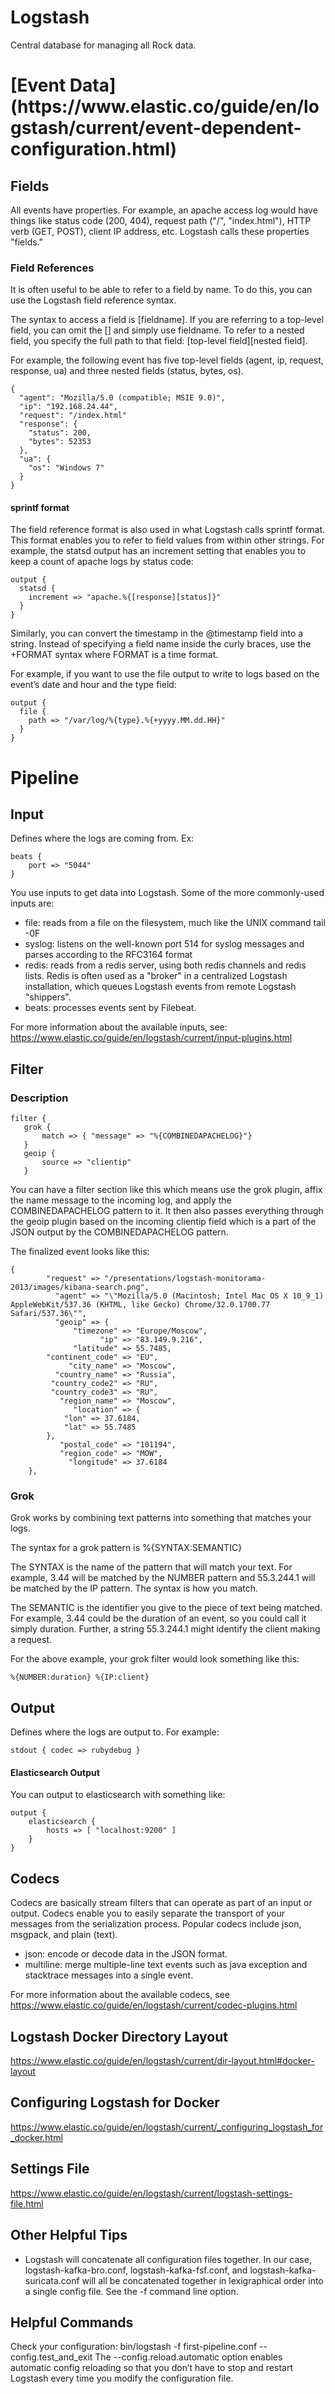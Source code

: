 Logstash
=========

Central database for managing all Rock data.

<h1> [Event Data](https://www.elastic.co/guide/en/logstash/current/event-dependent-configuration.html)</h1>

<h2> Fields</h2>

All events have properties. For example, an apache access log would have things like status code (200, 404), request path ("/", "index.html"), HTTP verb (GET, POST), client IP address, etc. Logstash calls these properties "fields."

<h3> Field References</h3>

It is often useful to be able to refer to a field by name. To do this, you can use the Logstash field reference syntax.

The syntax to access a field is [fieldname]. If you are referring to a top-level field, you can omit the [] and simply use fieldname. To refer to a nested field, you specify the full path to that field: [top-level field][nested field].

For example, the following event has five top-level fields (agent, ip, request, response, ua) and three nested fields (status, bytes, os).

```
{
  "agent": "Mozilla/5.0 (compatible; MSIE 9.0)",
  "ip": "192.168.24.44",
  "request": "/index.html"
  "response": {
    "status": 200,
    "bytes": 52353
  },
  "ua": {
    "os": "Windows 7"
  }
}
```

<h4> sprintf format</h4>

The field reference format is also used in what Logstash calls sprintf format. This format enables you to refer to field values from within other strings. For example, the statsd output has an increment setting that enables you to keep a count of apache logs by status code:
```
output {
  statsd {
    increment => "apache.%{[response][status]}"
  }
}
```
Similarly, you can convert the timestamp in the @timestamp field into a string. Instead of specifying a field name inside the curly braces, use the +FORMAT syntax where FORMAT is a time format.

For example, if you want to use the file output to write to logs based on the event’s date and hour and the type field:
```
output {
  file {
    path => "/var/log/%{type}.%{+yyyy.MM.dd.HH}"
  }
}
```
<h1> Pipeline</h1>

<h2>Input</h2>

Defines where the logs are coming from. Ex:

```
beats {
    port => "5044"
}
```

You use inputs to get data into Logstash. Some of the more commonly-used inputs are:

- file: reads from a file on the filesystem, much like the UNIX command tail -0F
- syslog: listens on the well-known port 514 for syslog messages and parses according to the RFC3164 format
- redis: reads from a redis server, using both redis channels and redis lists. Redis is often used as a "broker" in a centralized Logstash installation, which queues Logstash events from remote Logstash "shippers".
- beats: processes events sent by Filebeat.

For more information about the available inputs, see: https://www.elastic.co/guide/en/logstash/current/input-plugins.html

<h2>Filter</h2>

<h3> Description</h3>

```
filter {
   grok {
       match => { "message" => "%{COMBINEDAPACHELOG}"}
   }
   geoip {
       source => "clientip"
   }
```

You can have a filter section like this which means use the grok plugin, affix the name message to the incoming log, and apply the COMBINEDAPACHELOG pattern to it. It then also passes everything through the geoip plugin based on the incoming clientip field which is a part of the JSON output by the COMBINEDAPACHELOG pattern.

The finalized event looks like this:

```
{
        "request" => "/presentations/logstash-monitorama-2013/images/kibana-search.png",
          "agent" => "\"Mozilla/5.0 (Macintosh; Intel Mac OS X 10_9_1) AppleWebKit/537.36 (KHTML, like Gecko) Chrome/32.0.1700.77 Safari/537.36\"",
          "geoip" => {
              "timezone" => "Europe/Moscow",
                    "ip" => "83.149.9.216",
              "latitude" => 55.7485,
        "continent_code" => "EU",
             "city_name" => "Moscow",
          "country_name" => "Russia",
         "country_code2" => "RU",
         "country_code3" => "RU",
           "region_name" => "Moscow",
              "location" => {
            "lon" => 37.6184,
            "lat" => 55.7485
        },
           "postal_code" => "101194",
           "region_code" => "MOW",
             "longitude" => 37.6184
    },
```

<h3> Grok</h3>

Grok works by combining text patterns into something that matches your logs.

The syntax for a grok pattern is %{SYNTAX:SEMANTIC}

The SYNTAX is the name of the pattern that will match your text. For example, 3.44 will be matched by the NUMBER pattern and 55.3.244.1 will be matched by the IP pattern. The syntax is how you match.

The SEMANTIC is the identifier you give to the piece of text being matched. For example, 3.44 could be the duration of an event, so you could call it simply duration. Further, a string 55.3.244.1 might identify the client making a request.

For the above example, your grok filter would look something like this:

``%{NUMBER:duration} %{IP:client}``

<h2>Output</h2>

Defines where the logs are output to. For example:

`stdout { codec => rubydebug }`

<h4> Elasticsearch Output</h4>

You can output to elasticsearch with something like:

```
output {
    elasticsearch {
        hosts => [ "localhost:9200" ]
    }
}
```

Codecs
------
Codecs are basically stream filters that can operate as part of an input or output. Codecs enable you to easily separate the transport of your messages from the serialization process. Popular codecs include json, msgpack, and plain (text).

- json: encode or decode data in the JSON format.
- multiline: merge multiple-line text events such as java exception and stacktrace messages into a single event.

For more information about the available codecs, see https://www.elastic.co/guide/en/logstash/current/codec-plugins.html

Logstash Docker Directory Layout
--------------------------------
https://www.elastic.co/guide/en/logstash/current/dir-layout.html#docker-layout

Configuring Logstash for Docker
------------------------------
https://www.elastic.co/guide/en/logstash/current/_configuring_logstash_for_docker.html

Settings File
-------------
https://www.elastic.co/guide/en/logstash/current/logstash-settings-file.html

Other Helpful Tips
------------------
- Logstash will concatenate all configuration files together. In our case, logstash-kafka-bro.conf, logstash-kafka-fsf.conf, and logstash-kafka-suricata.conf will all be concatenated together in lexigraphical order into a single config file. See the -f command line option.


Helpful Commands
----------------

Check your configuration:
bin/logstash -f first-pipeline.conf --config.test_and_exit
The --config.reload.automatic option enables automatic config reloading so that you don’t have to stop and restart Logstash every time you modify the configuration file.
